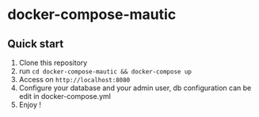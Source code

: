 # docker-compose-mautic

## Quick start

1. Clone this repository
2. run `cd docker-compose-mautic && docker-compose up`
3. Access on `http://localhost:8080`
4. Configure your database and your admin user, db configuration can be edit in docker-compose.yml 
5. Enjoy !